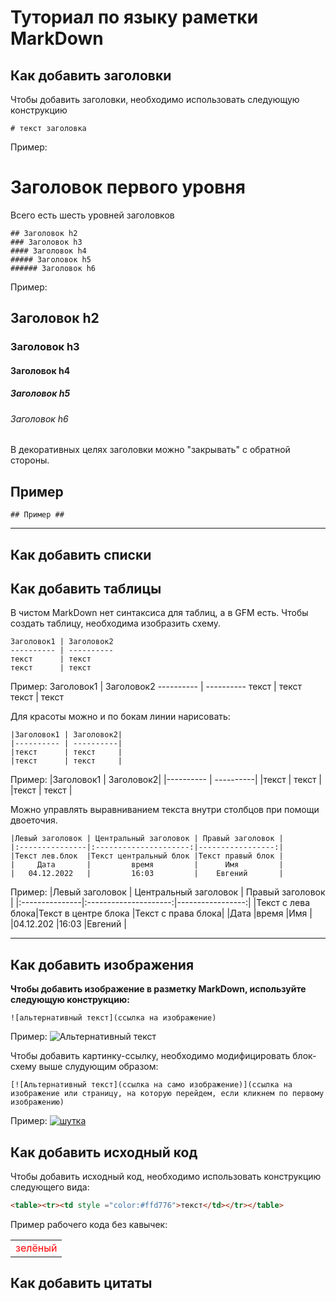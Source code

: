 # Туториал по языку раметки MarkDown

## Как добавить заголовки
Чтобы добавить заголовки, необходимо использовать следующую конструкцию
```
# текст заголовка
```
Пример:
# Заголовок первого уровня
Всего есть шесть уровней заголовков
```
## Заголовок h2
### Заголовок h3
#### Заголовок h4
##### Заголовок h5
###### Заголовок h6
```
Пример:
## Заголовок h2
### Заголовок h3
#### Заголовок h4
##### Заголовок h5
###### Заголовок h6

В декоративных целях заголовки можно "закрывать" с обратной стороны.
## Пример ##
```
## Пример ##
```
****

## Как добавить списки

## Как добавить таблицы

В чистом MarkDown нет синтаксиса для таблиц, а в GFM есть.
Чтобы создать таблицу, необходима изобразить схему.
```
Заголовок1 | Заголовок2
---------- | ----------
текст      | текст
текст      | текст
```
Пример:
Заголовок1 | Заголовок2
---------- | ----------
текст      | текст
текст      | текст

Для красоты можно и по бокам линии нарисовать:
```
|Заголовок1 | Заголовок2|
|---------- | ----------|
|текст      | текст     |
|текст      | текст     |
```
Пример:
|Заголовок1 | Заголовок2|
|---------- | ----------|
|текст      | текст     |
|текст      | текст     |

Можно управлять выравниванием текста внутри столбцов при помощи двоеточия.
```
|Левый заголовок | Центральный заголовок | Правый заголовок |
|:---------------|:---------------------:|-----------------:|
|Текст лев.блок  |Текст центральный блок |Текст правый блок |
|     Дата       |         время         |      Имя         |
|   04.12.2022   |         16:03         |    Евгений       |
```
Пример:
|Левый заголовок | Центральный заголовок | Правый заголовок |
|:---------------|:---------------------:|-----------------:|
|Текст с лева блока|Текст в центре блока |Текст с права блока|
|Дата            |время                  |Имя               |
|04.12.202       |16:03                  |Евгений           |

****
## Как добавить изображения

**Чтобы добавить изображение в разметку MarkDown, используйте следующую конструкцию:**
```
![альтернативный текст](ссылка на изображение)
```

Пример:
![Альтернативный текст](https://texterra.ru/upload/iblock/933/header.jpg)

Чтобы добавить картинку-ссылку, необходимо модифицировать блок-схему выше слудующим образом:

```
[![Альтернативный текст](ссылка на само изображение)](ссылка на изображение или страницу, на которую перейдем, если кликнем по первому изображению)
```

Пример:
[![шутка](https://miro.medium.com/max/1000/0*rY24Wt0Ysay5L2Jr.jpg)](https://learn.microsoft.com/ru-ru/contribute/markdown-reference)

## Как добавить исходный код

Чтобы добавить исходный код, необходимо использовать конструкцию следующего вида:
```html
<table><tr><td style ="color:#ffd776">текст</td></tr></table>
```
Пример рабочего кода без кавычек:
<table><tr><td style ="color:#ff0000">зелёный</td></tr></table>

## Как добавить цитаты